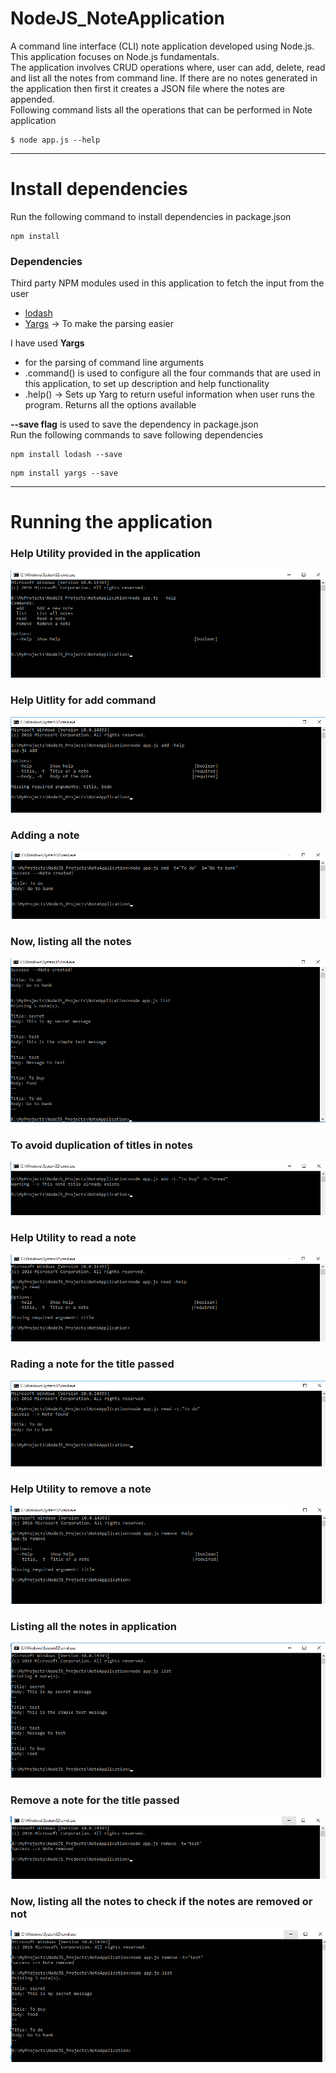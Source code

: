 # NodeJS_NoteApplication
A command line interface (CLI) note application developed using Node.js. This application focuses on Node.js fundamentals.<br>
The application involves CRUD operations where, user can add, delete, read and list all the notes from command line. If there are no notes generated in the application then first it creates a JSON file where the notes are appended.
<br>Following command lists all the operations that can be performed in Note application

```
$ node app.js --help
```


<hr>

# Install dependencies

Run the following command to install dependencies in package.json

```
npm install
```

### Dependencies

Third party NPM modules used in this application to fetch the input from the user
<ul>
<li><a href="https://www.npmjs.com/package/lodash">lodash</a></li>
  <li><a href="https://www.npmjs.com/package/yargs">Yargs</a> -> To make the parsing easier</li>
</ul>

I have used <b>Yargs</b> 
<ul>
  <li>for the parsing of command line arguments</li>
  <li>.command() is used to configure all the four commands that are used in this application, to set up description and help functionality</li>
  <li>.help() -> Sets up Yarg to return useful information when user runs the program. Returns all the options available</li>
</ul>

<b>--save flag</b> is used to save the dependency in package.json<br>
Run the following commands to save following dependencies

```
npm install lodash --save
```
```
npm install yargs --save
```

<hr>
<h1>Running the application</h1>

### Help Utility provided in the application
<img src="https://github.com/patilankita79/NodeJS_NoteApplication/blob/master/Screenshots/1_helpUtility.png" />

### Help Uitlity for add command
<img src="https://github.com/patilankita79/NodeJS_NoteApplication/blob/master/Screenshots/2_helpUtilityAdd.png" />

### Adding a note
<img src="https://github.com/patilankita79/NodeJS_NoteApplication/blob/master/Screenshots/3_AddNote.png" />

### Now, listing all the notes
<img src="https://github.com/patilankita79/NodeJS_NoteApplication/blob/master/Screenshots/4_addAndlistAllNotes.png" />

### To avoid duplication of titles in notes
<img src="https://github.com/patilankita79/NodeJS_NoteApplication/blob/master/Screenshots/5_DuplicateTitleCase.png" />

### Help Utility to read a note 
<img src="https://github.com/patilankita79/NodeJS_NoteApplication/blob/master/Screenshots/6_helpUtilityRead.png" />

### Rading a note for the title passed
<img src="https://github.com/patilankita79/NodeJS_NoteApplication/blob/master/Screenshots/7_readNote.png" />

### Help Utility to remove a note
<img src="https://github.com/patilankita79/NodeJS_NoteApplication/blob/master/Screenshots/8_helpUtilityRemove.png" />

### Listing all the notes in application
<img src="https://github.com/patilankita79/NodeJS_NoteApplication/blob/master/Screenshots/10_listAllNotes.png" />

### Remove a note for the title passed
<img src="https://github.com/patilankita79/NodeJS_NoteApplication/blob/master/Screenshots/9_removeNote.png" />

### Now, listing all the notes to check if the notes are removed or not
<img src="https://github.com/patilankita79/NodeJS_NoteApplication/blob/master/Screenshots/11_removeAndList.png" />




